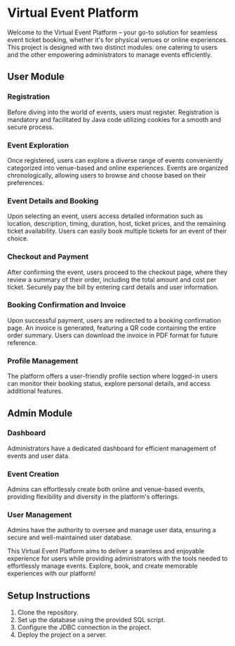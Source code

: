 # Virtual Event Platform

Welcome to the Virtual Event Platform – your go-to solution for seamless event ticket booking, whether it's for physical venues or online experiences. This project is designed with two distinct modules: one catering to users and the other empowering administrators to manage events efficiently.

## User Module

### Registration
Before diving into the world of events, users must register. Registration is mandatory and facilitated by Java code utilizing cookies for a smooth and secure process.

### Event Exploration
Once registered, users can explore a diverse range of events conveniently categorized into venue-based and online experiences. Events are organized chronologically, allowing users to browse and choose based on their preferences.

### Event Details and Booking
Upon selecting an event, users access detailed information such as location, description, timing, duration, host, ticket prices, and the remaining ticket availability. Users can easily book multiple tickets for an event of their choice.

### Checkout and Payment
After confirming the event, users proceed to the checkout page, where they review a summary of their order, including the total amount and cost per ticket. Securely pay the bill by entering card details and user information.

### Booking Confirmation and Invoice
Upon successful payment, users are redirected to a booking confirmation page. An invoice is generated, featuring a QR code containing the entire order summary. Users can download the invoice in PDF format for future reference.

### Profile Management
The platform offers a user-friendly profile section where logged-in users can monitor their booking status, explore personal details, and access additional features.

## Admin Module

### Dashboard
Administrators have a dedicated dashboard for efficient management of events and user data.

### Event Creation
Admins can effortlessly create both online and venue-based events, providing flexibility and diversity in the platform's offerings.

### User Management
Admins have the authority to oversee and manage user data, ensuring a secure and well-maintained user database.

This Virtual Event Platform aims to deliver a seamless and enjoyable experience for users while providing administrators with the tools needed to effortlessly manage events. Explore, book, and create memorable experiences with our platform!

## Setup Instructions

1. Clone the repository.
2. Set up the database using the provided SQL script.
3. Configure the JDBC connection in the project.
4. Deploy the project on a server.
